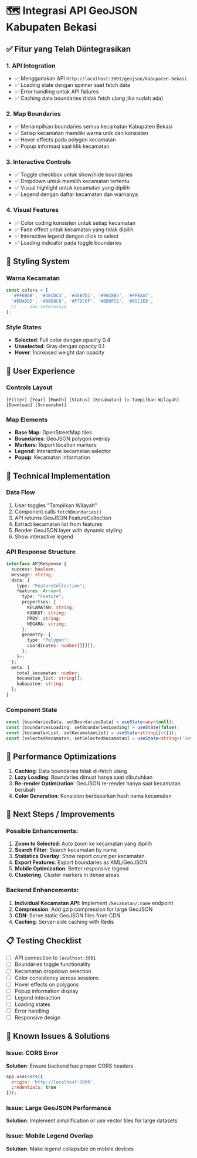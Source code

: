 # 🗺️ Integrasi API GeoJSON Kabupaten Bekasi

## ✅ Fitur yang Telah Diintegrasikan

### 1. **API Integration**
- ✅ Menggunakan API `http://localhost:3001/geojson/kabupaten-bekasi`
- ✅ Loading state dengan spinner saat fetch data
- ✅ Error handling untuk API failures
- ✅ Caching data boundaries (tidak fetch ulang jika sudah ada)

### 2. **Map Boundaries**
- ✅ Menampilkan boundaries semua kecamatan Kabupaten Bekasi
- ✅ Setiap kecamatan memiliki warna unik dan konsisten
- ✅ Hover effects pada polygon kecamatan
- ✅ Popup informasi saat klik kecamatan

### 3. **Interactive Controls**
- ✅ Toggle checkbox untuk show/hide boundaries
- ✅ Dropdown untuk memilih kecamatan tertentu
- ✅ Visual highlight untuk kecamatan yang dipilih
- ✅ Legend dengan daftar kecamatan dan warnanya

### 4. **Visual Features**
- ✅ Color coding konsisten untuk setiap kecamatan
- ✅ Fade effect untuk kecamatan yang tidak dipilih
- ✅ Interactive legend dengan click to select
- ✅ Loading indicator pada toggle boundaries

## 🎨 Styling System

### Warna Kecamatan
```typescript
const colors = [
  '#FF6B6B', '#4ECDC4', '#45B7D1', '#96CEB4', '#FFEAA7',
  '#DDA0DD', '#98D8C8', '#F7DC6F', '#BB8FCE', '#85C1E9',
  // ... dan seterusnya
];
```

### Style States
- **Selected**: Full color dengan opacity 0.4
- **Unselected**: Gray dengan opacity 0.1
- **Hover**: Increased weight dan opacity

## 📱 User Experience

### Controls Layout
```
[Filter] [Year] [Month] [Status] [Kecamatan] [☑️ Tampilkan Wilayah] [Download] [Screenshot]
```

### Map Elements
- **Base Map**: OpenStreetMap tiles
- **Boundaries**: GeoJSON polygon overlay
- **Markers**: Report location markers
- **Legend**: Interactive kecamatan selector
- **Popup**: Kecamatan information

## 🔧 Technical Implementation

### Data Flow
1. User toggles "Tampilkan Wilayah"
2. Component calls `fetchBoundaries()`
3. API returns GeoJSON FeatureCollection
4. Extract kecamatan list from features
5. Render GeoJSON layer with dynamic styling
6. Show interactive legend

### API Response Structure
```typescript
interface APIResponse {
  success: boolean;
  message: string;
  data: {
    type: "FeatureCollection";
    features: Array<{
      type: "Feature";
      properties: {
        KECAMATAN: string;
        KABKOT: string;
        PROV: string;
        NEGARA: string;
      };
      geometry: {
        type: "Polygon";
        coordinates: number[][][];
      };
    }>;
  };
  meta: {
    total_kecamatan: number;
    kecamatan_list: string[];
    kabupaten: string;
  };
}
```

### Component State
```typescript
const [boundariesData, setBoundariesData] = useState<any>(null);
const [boundariesLoading, setBoundariesLoading] = useState(false);
const [kecamatanList, setKecamatanList] = useState<string[]>([]);
const [selectedKecamatan, setSelectedKecamatan] = useState<string>('Semua Kecamatan');
```

## 🚀 Performance Optimizations

1. **Caching**: Data boundaries tidak di-fetch ulang
2. **Lazy Loading**: Boundaries dimuat hanya saat dibutuhkan
3. **Re-render Optimization**: GeoJSON re-render hanya saat kecamatan berubah
4. **Color Generation**: Konsisten berdasarkan hash nama kecamatan

## 🎯 Next Steps / Improvements

### Possible Enhancements:
1. **Zoom to Selected**: Auto zoom ke kecamatan yang dipilih
2. **Search Filter**: Search kecamatan by name
3. **Statistics Overlay**: Show report count per kecamatan
4. **Export Features**: Export boundaries as KML/GeoJSON
5. **Mobile Optimization**: Better responsive legend
6. **Clustering**: Cluster markers in dense areas

### Backend Enhancements:
1. **Individual Kecamatan API**: Implement `/kecamatan/:name` endpoint
2. **Compression**: Add gzip compression for large GeoJSON
3. **CDN**: Serve static GeoJSON files from CDN
4. **Caching**: Server-side caching with Redis

## 📋 Testing Checklist

- [ ] API connection to `localhost:3001`
- [ ] Boundaries toggle functionality
- [ ] Kecamatan dropdown selection
- [ ] Color consistency across sessions
- [ ] Hover effects on polygons
- [ ] Popup information display
- [ ] Legend interaction
- [ ] Loading states
- [ ] Error handling
- [ ] Responsive design

## 🐛 Known Issues & Solutions

### Issue: CORS Error
**Solution**: Ensure backend has proper CORS headers
```javascript
app.use(cors({
  origin: 'http://localhost:3000',
  credentials: true
}));
```

### Issue: Large GeoJSON Performance
**Solution**: Implement simplification or use vector tiles for large datasets

### Issue: Mobile Legend Overlap
**Solution**: Make legend collapsible on mobile devices
